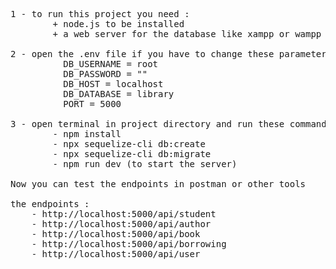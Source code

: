 
<pre>
1 - to run this project you need : 
        + node.js to be installed
        + a web server for the database like xampp or wampp ...

2 - open the .env file if you have to change these parameters :
          DB_USERNAME = root
          DB_PASSWORD = ""
          DB_HOST = localhost
          DB_DATABASE = library
          PORT = 5000

3 - open terminal in project directory and run these commands : 
        - npm install 
        - npx sequelize-cli db:create
        - npx sequelize-cli db:migrate
        - npm run dev (to start the server)
        
Now you can test the endpoints in postman or other tools

the endpoints : 
    - http://localhost:5000/api/student
    - http://localhost:5000/api/author
    - http://localhost:5000/api/book
    - http://localhost:5000/api/borrowing
    - http://localhost:5000/api/user
</pre>

